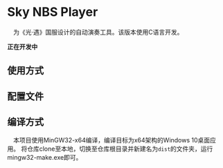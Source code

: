 # Sky NBS Player
&emsp;为《光·遇》国服设计的自动演奏工具。该版本使用C语言开发。

**正在开发中**

## 使用方式

## 配置文件

## 编译方式
&emsp;本项目使用MinGW32-x64编译，编译目标为x64架构的Windows 10桌面应用。
将仓库clone至本地，切换至仓库根目录并新建名为`dist`的文件夹，运行mingw32-make.exe即可。